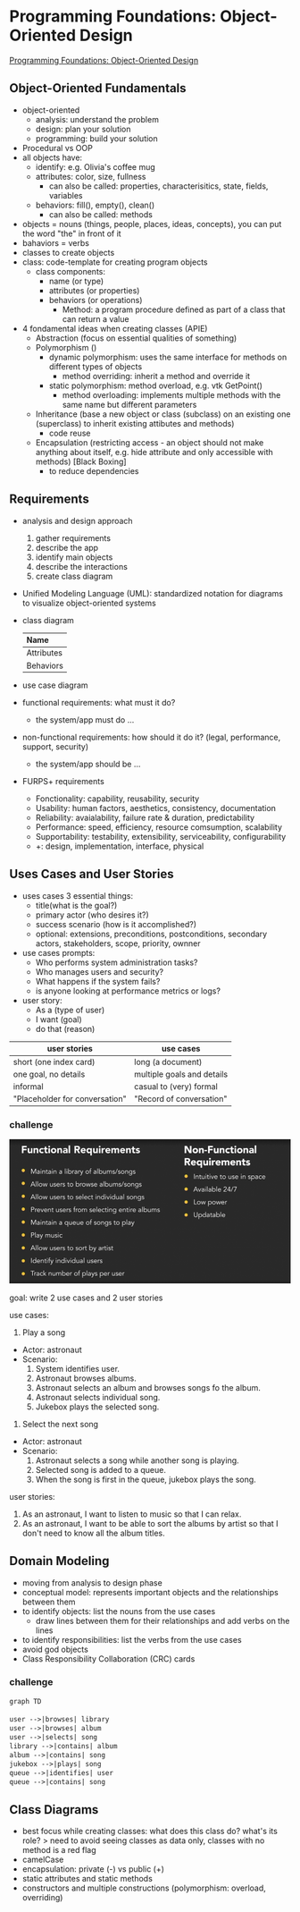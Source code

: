 # Programming Foundations: Object-Oriented Design

[Programming Foundations: Object-Oriented Design](https://www.linkedin.com/learning/programming-foundations-object-oriented-design-3/objects?autoSkip=true&resume=false)

## Object-Oriented Fundamentals

- object-oriented
  - analysis: understand the problem
  - design: plan your solution
  - programming: build your solution
- Procedural vs OOP
- all objects have:
  - identify: e.g. Olivia's coffee mug
  - attributes: color, size, fullness
    - can also be called: properties, characterisitics, state, fields, variables
  - behaviors: fill(), empty(), clean()
    - can also be called: methods
- objects = nouns (things, people, places, ideas, concepts), you can put the word "the" in front of it
- bahaviors = verbs
- classes to create objects
- class: code-template for creating program objects
  - class components:
    - name (or type)
    - attributes (or properties)
    - behaviors (or operations)
      - Method: a program procedure defined as part of a class that can return a value
- 4 fondamental ideas when creating classes (APIE)
  - Abstraction (focus on essential qualities of something)
  - Polymorphism ()
    - dynamic polymorphism: uses the same interface for methods on different types of objects
      - method overriding: inherit a method and override it
    - static polymorphism: method overload, e.g. vtk GetPoint()
      - method overloading: implements multiple methods with the same name but different parameters
  - Inheritance (base a new object or class (subclass) on an existing one (superclass) to inherit existing attibutes and methods)
    - code reuse
  - Encapsulation (restricting access - an object should not make anything about itself, e.g. hide attribute and only accessible with methods) [Black Boxing]
    - to reduce dependencies

## Requirements

- analysis and design approach
  1. gather requirements
  1. describe the app
  1. identify main objects
  1. describe the interactions
  1. create class diagram
- Unified Modeling Language (UML): standardized notation for diagrams to visualize object-oriented systems
- class diagram

    | Name       |
    | ---------- |
    | Attributes |
    | Behaviors  |

- use case diagram
- functional requirements: what must it do?
  - the system/app must do ...
- non-functional requirements: how should it do it? (legal, performance, support, security)
  - the system/app should be ...
- FURPS+ requirements
  - Fonctionality: capability, reusability, security
  - Usability: human factors, aesthetics, consistency, documentation
  - Reliability: avaialability, failure rate & duration, predictability
  - Performance: speed, efficiency, resource comsumption, scalability
  - Supportability: testability, extensibility, serviceability, configurability
  - +: design, implementation, interface, physical

## Uses Cases and User Stories

- uses cases 3 essential things:
  - title(what is the goal?)
  - primary actor (who desires it?)
  - success scenario (how is it accomplished?)
  - optional: extensions, preconditions, postconditions, secondary actors, stakeholders, scope, priority, ownner
- use cases prompts:
  - Who performs system administration tasks?
  - Who manages users and security?
  - What happens if the system fails?
  - is anyone looking at performance metrics or logs?
- user story:
  - As a (type of user)
  - I want (goal)
  - do that (reason)

| user stories | use cases |
| -------- | -------- |
| short (one index card)   | long (a document)          |
| one goal, no details   | multiple goals and details         |
| informal   | casual to (very) formal        |
| "Placeholder for conversation"   | "Record of conversation"   |

### challenge

![alt text](assets/use-cases_challenge.png)

goal: write 2 use cases and 2 user stories

use cases:

1. Play a song

  - Actor: astronaut
  - Scenario:
    1. System identifies user.
    1. Astronaut browses albums.
    1. Astronaut selects an album and browses songs fo the album.
    1. Astronaut selects individual song.
    1. Jukebox plays the selected song.

1. Select the next song

  - Actor: astronaut
  - Scenario:
    1. Astronaut selects a song while another song is playing.
    1. Selected song is added to a queue.
    1. When the song is first in the queue, jukebox plays the song.

user stories:

1. As an astronaut, I want to listen to music so that I can relax.
1. As an astronaut, I want to be able to sort the albums by artist so that I don't need to know all the album titles.

## Domain Modeling

- moving from analysis to design phase
- conceptual model: represents important objects and the relationships between them
- to identify objects: list the nouns from the use cases
  - draw lines between them for their relationships and add verbs on the lines
- to identify responsibilities: list the verbs from the use cases
- avoid god objects
- Class Responsibility Collaboration (CRC) cards


### challenge

```mermaid
graph TD

user -->|browses| library
user -->|browses| album
user -->|selects| song
library -->|contains| album
album -->|contains| song
jukebox -->|plays| song
queue -->|identifies| user
queue -->|contains| song
```

## Class Diagrams

- best focus while creating classes: what does this class do? what's its role? > need to avoid seeing classes as data only, classes with no method is a red flag
- camelCase
- encapsulation: private (-) vs public (+)
- static attributes and static methods
- constructors and multiple constructions (polymorphism: overload, overriding)
